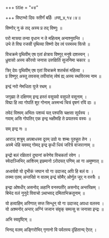 +++
title = "०४"

+++
विष्टम्भो दिवः स्तीर्णं बर्हिः ॥म्स्_४,१४।४॥  
    
विष्णोर् नु कं तद् अस्य प्र तद् विष्णुः ॥  
    
परो मात्रया तन्वा वृधान न ते महित्वम् अन्वश्नुवन्ति ।  
उभे ते विद्म रजसी पृथिव्या विष्णो देव त्वं परमस्य वित्से ॥  
    
विचक्रमे पृथिवीम् एष एतां क्षेत्राय विष्णुर् मनुषे दशस्यन् ।  
ध्रुवासो अस्य कीरयो जनास उरुक्षितिं सुजनिमा चकार ॥  
    
त्रिर् देवः पृथिवीम् एष एतां विचक्रमे शतर्चसं महित्वा ।  
प्र विष्णुर् अस्तु तवसस् तवीयांस् त्वेषं ह्य् अस्य स्थविरस्य नाम ॥  
    
इन्द्रं नरो नेमधिता युजे रथम् ॥  
    
जगृह्मा ते दक्षिणम् इन्द्र हस्तं वसूयवो वसुपते वसूनाम् ।  
विद्मा हि त्वा गोपतिं शूर गोनाम् अस्मभ्यं चित्रं वृषणं रयिं दाः ॥  
    
तवेदं विश्वम् अभितः पशव्यं यत् पश्यसि चक्षसा सूर्यस्य ।  
गवाम् असि गोपतिर् एक इन्द्र भक्षीमहि ते प्रयतस्य वस्वः ॥  
    
सम् इन्द्र नः ॥  
    
आराञ् शत्रुम् अपबाधस्व दूरम् उग्रो यः शम्बः पुरुहूत तेन ।  
अस्मे धेहि यवमद् गोमद् इन्द्र कृधी धियं जरित्रे वाजरत्नाम् ॥  
    
इन्द्रो बलं रक्षितारं दुघानां करेणेव विचकर्ता रवेण ।  
स्वेदाञ्जिभिर् आशिरम् इछमानो ऽरोदयत् पणिम् आ गा अमुष्णात् ॥  
    
अध्वर्यवो यो दृभीकं जघान यो गा उदाजद् अपि हि बलं वः ।  
तस्मा एतम् अन्तरिक्षे न वातम् इन्द्रं सोमैर् ओर्णुत जूर् न वस्त्रैः ॥  
    
इन्द्रा ओषधीर् असनोद् अहानि वनस्पतींर् असनोद् अन्तरिक्षम् ।  
बिभेद वलं नुनुदे विवाचो ऽथाभवद् दमिताभिक्रतूनाम् ॥  
    
यो हत्वाहिम् अरिणात् सप्त सिन्धून् यो गा उदाजद् अपधा वलस्य ।  
यो अश्मनोर् अन्तर् अग्निं जजान संवृक् समत्सु स जनासा इन्द्रः ॥  
    
अभि स्ववृष्टिम् ॥  
    
भिनद् वलम् अङ्गिरोभिर् गृणानो वि पर्वतस्य दृंहितान्य् ऐरत् ।  
